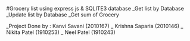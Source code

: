 #Grocery list using express js & SQLITE3 database 
_Get list by Database 
_Update list by Database
_Get sum of Grocery 

_Project Done by : Kanvi Savani (2010167)
                 _ Krishna Saparia (2010146)
                 _ Nikita Patel (1910253)
                 _ Neel Patel (1910243)
